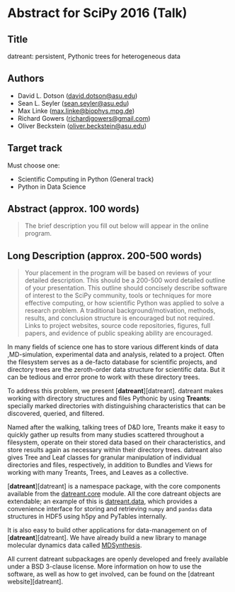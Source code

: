 Abstract for SciPy 2016 (Talk)
==============================

Title
-----
datreant: persistent, Pythonic trees for heterogeneous data

Authors
-------
- David L. Dotson     (david.dotson@asu.edu)
- Sean L. Seyler      (sean.seyler@asu.edu)
- Max Linke           (max.linke@biophys.mpg.de)
- Richard Gowers      (richardjgowers@gmail.com)
- Oliver Beckstein    (oliver.beckstein@asu.edu)

Target track
------------
Must choose one:
- Scientific Computing in Python (General track)
- Python in Data Science

Abstract (approx. 100 words)
----------------------------
> The brief description you fill out below will appear in the online program.


Long Description (approx. 200-500 words)
----------------------------------------
> Your placement in the program will be based on reviews of your detailed
> description. This should be a 200-500 word detailed outline of your
> presentation. This outline should concisely describe software of interest to
> the SciPy community, tools or techniques for more effective computing, or how
> scientific Python was applied to solve a research problem. A traditional
> background/motivation, methods, results, and conclusion structure is
> encouraged but not required. Links to project websites, source code
> repositories, figures, full papers, and evidence of public speaking ability
> are encouraged.

<!-- Shortly introduce the problem datreant solves -->
In many fields of science one has to store various different kinds of data
,MD-simulation, experimental data and analysis, related to a project. Often the
filesystem serves as a de-facto database for scientific projects, and directory
trees are the zeroth-order data structure for scientific data. But it can be
tedious and error prone to work with these directory trees.

<!-- Introduce datreant -->
To address this problem, we present [**datreant**][datreant]. datreant makes
working with directory structures and files Pythonic by using **Treants**:
specially marked directories with distinguishing characteristics that can be
discovered, queried, and filtered.

<!-- Give a rough overview of what can be done. -->
<!-- This should talk about aggregate and filter methods concretelly. You are
introducing new ords that are specific to datreant (Bundle, View). These should
be explained a little bit otherwise it might leave people confused -->
Named after the walking, talking trees of D&D lore, Treants make it easy to
quickly gather up results from many studies scattered throughout a filesystem,
operate on their stored data based on their characteristics, and store results
again as necessary within their directory trees. datreant also gives Tree and
Leaf classes for granular manipulation of individual directories and files,
respectively, in addition to Bundles and Views for working with many Treants,
Trees, and Leaves as a collective.

<!-- Go into details of implementation -->
[**datreant**][datreant] is a namespace package, with the core components
available from the [datreant.core][datreant.core] module. All the core datreant
objects are extendable; an example of this is [datreant.data][datreant.data],
which provides a convenience interface for storing and retrieving `numpy` and
`pandas` data structures in HDF5 using h5py and PyTables internally.

<!-- Show of general usability of the library with MDSynthesis as example -->
It is also easy to build other applications for data-management on of
[**datreant**][datreant]. We have already build a new library to manage
molecular dynamics data called [MDSynthesis][MDSynthesis].
<!-- Extend this paragraph -->

All current datreant subpackages are openly developed and freely available under
a BSD 3-clause license. More information on how to use the software, as well as
how to get involved, can be found on the [datreant website][datreant].

[datrant]: http://datreant.org/
[datreant.core]: https://github.com/datreant/datreant.core
[datreant.data]: https://github.com/datreant/datreant.data
[MDSynthesis]: https://github.com/datreant/MDSynthesis
